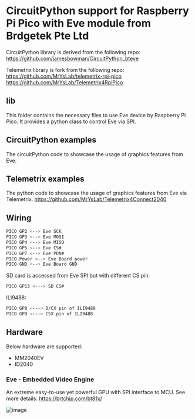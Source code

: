 # CircuitPython support for Raspberry Pi Pico with Eve module from Brdgetek Pte Ltd

CircuitPython library is derived from the following repo:
https://github.com/jamesbowman/CircuitPython_bteve

Telemetrix library is fork from the following repo:
https://github.com/MrYsLab/telemetrix-rpi-pico
https://github.com/MrYsLab/Telemetrix4RpiPico

## lib
This folder contains the necessary files to use Eve device by Raspberry Pi Pico.
It provides a python class to control Eve via SPI.

## CircuitPython examples
The circuitPython code to showcase the usage of graphics features from Eve.

## Telemetrix examples
The python code to showcase the usage of graphics features from Eve via Telemetrix.
https://github.com/MrYsLab/Telemetrix4Connect2040

## Wiring

```sh
PICO GP2 <--> Eve SCK
PICO GP3 <--> Eve MOSI
PICO GP4 <--> Eve MISO
PICO GP5 <--> Eve CS#
PICO GP7 <--> Eve PDN#
PICO Power <--> Eve Board power
PICO GND <--> Eve Board GND
```

SD card is accessed from Eve SPI but with different CS pin:
```sh
PICO GP13 <---> SD CS#
```

ILI9488:
```sh
PICO GP8 <---> D/CX pin of ILI9488
PICO GP9 <---> CSX pin of ILI9488
```

## Hardware

Below hardware are supported:
- MM2040EV
- ID2040

### Eve - Embedded Video Engine
An extreme easy-to-use yet powerful GPU with SPI interface to MCU. See more details:
https://brtchip.com/bt81x/

![image](https://user-images.githubusercontent.com/13127756/110600563-06ef1300-81bf-11eb-87c9-c75d55c7d02a.png)
